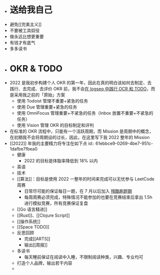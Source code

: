 - # 送给我自己
- 避免[[完美主义]]
- 不要被工具奴役
- 做永远比想更重要
- 有钱才有底气
- 多多读书
- # OKR & TODO
- 2022 是我初步构建个人 OKR 的第一年，因此在真的明白该如何去制定、去践行、去完成、去评价 OKR 前，我不会[在 logseq 中践行 OCR 和 TODO](https://www.bmpi.dev/self/okr-gtd-note-logseq/)，而是采用我之前的「原始」方案
	- 使用 Todoist 管理不重要+紧急的任务
	- 使用 Due 管理重要+紧急的任务
	- 使用 OmniFocus 管理重要+不紧急的任务（Inbox 放置不重要+不紧急的任务）
	- 使用 Vision 管理 OKR 的目标制定和评判
- 在标准的 OKR 流程中，只能有一个活跃周期，而 Mission 是周期中的概念，在初期我不会将周期设的过长，因此，在这里写下我 2022 整年的 Mission
- [[2022]] 年我的主要精力将专注在如下点
  id:: 61ebbce9-0269-4be7-951c-1dafbe7fbea0
	- 健康
		- 2022 的目标是体脂率降低到 18% 以内
	- 英语
	- 技术
	- [[算法]]：目标是使用 2022 一整年的时间来完成可以无忧参与 LeetCode 周赛
		- 日常尽可能的保证每日一题，在 7 月以后加入 [残酷刷题群](http://board.cruelcoding.com/)
		- 每周周赛必须完成，特殊情况不能参加的也要在竞赛结束后拿出 1.5h 进行模拟竞赛，所有竞赛保证复盘
	- [[Go 语言精进]]
	- [[Rust]]、[[Clojure Script]]
	- [[操作系统]]
	- [[Space TODO]]
	- 反思回顾
		- 完成[[ARTS]]
		- 输出[[周报]]
	- 多读书
		- 每天睡前保证在阅读中入睡，不限制阅读种类，兴趣、专业均可
	- 打造个人品牌，输出若干内容
	-
